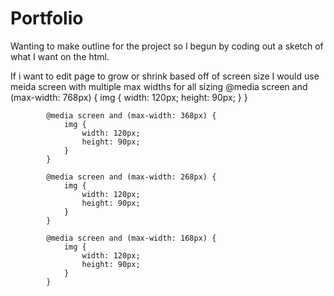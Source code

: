 # Portfolio
Wanting to make outline for the project so I begun by coding out a sketch of what I want on the html.

If i want to edit page to grow or shrink based off of screen size I would use meida screen with multiple max widths for all sizing 
            @media screen and (max-width: 768px) {
                img {
                    width: 120px;
                    height: 90px;
                }
            }

            @media screen and (max-width: 368px) {
                img {
                    width: 120px;
                    height: 90px;
                }
            }

            @media screen and (max-width: 268px) {
                img {
                    width: 120px;
                    height: 90px;
                }
            }

            @media screen and (max-width: 168px) {
                img {
                    width: 120px;
                    height: 90px;
                }
            }



